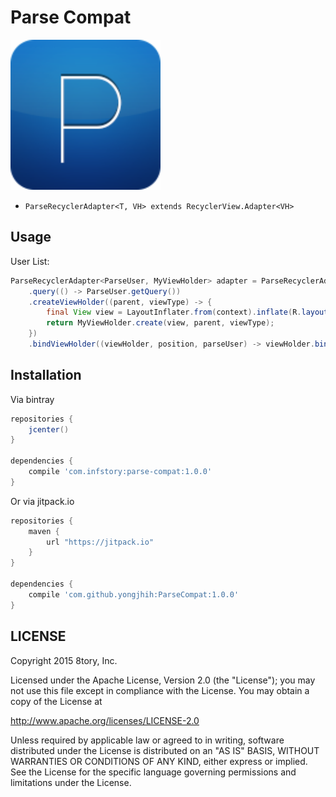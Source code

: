 # Parse Compat
[![rxparse.png](art/parse.png)](art/parse.png)

* `ParseRecyclerAdapter<T, VH> extends RecyclerView.Adapter<VH>`

## Usage

User List:

```java
ParseRecyclerAdapter<ParseUser, MyViewHolder> adapter = ParseRecyclerAdapter.from(activity)
    .query(() -> ParseUser.getQuery())
    .createViewHolder((parent, viewType) -> {
        final View view = LayoutInflater.from(context).inflate(R.layout.item_view, parent, false);
        return MyViewHolder.create(view, parent, viewType);
    })
    .bindViewHolder((viewHolder, position, parseUser) -> viewHolder.bind(position, parseUser));
```

## Installation

Via bintray

```gradle
repositories {
    jcenter()
}

dependencies {
    compile 'com.infstory:parse-compat:1.0.0'
}
```

Or via jitpack.io

```gradle
repositories {
    maven {
        url "https://jitpack.io"
    }
}

dependencies {
    compile 'com.github.yongjhih:ParseCompat:1.0.0'
}
```

## LICENSE

Copyright 2015 8tory, Inc.

Licensed under the Apache License, Version 2.0 (the "License"); you may not use this file except in compliance with the License. You may obtain a copy of the License at

http://www.apache.org/licenses/LICENSE-2.0

Unless required by applicable law or agreed to in writing, software distributed under the License is distributed on an "AS IS" BASIS, WITHOUT WARRANTIES OR CONDITIONS OF ANY KIND, either express or implied. See the License for the specific language governing permissions and limitations under the License.
